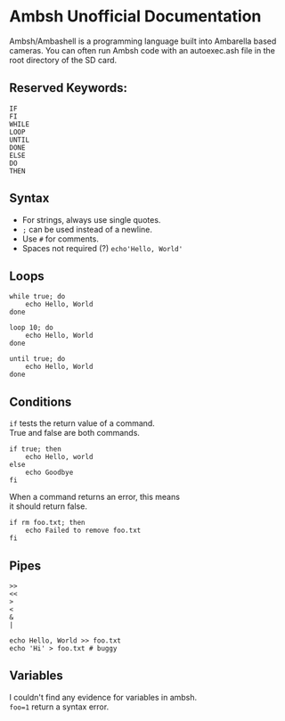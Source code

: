 # Ambsh Unofficial Documentation
Ambsh/Ambashell is a programming language built into Ambarella based  
cameras. You can often run Ambsh code with an autoexec.ash file in the  
root directory of the SD card.

## Reserved Keywords:
```
IF
FI
WHILE
LOOP
UNTIL
DONE
ELSE
DO
THEN
```

## Syntax
- For strings, always use single quotes.
- `;` can be used instead of a newline.
- Use `#` for comments.
- Spaces not required (?) `echo'Hello, World'`


## Loops
```
while true; do
	echo Hello, World
done

loop 10; do
	echo Hello, World
done

until true; do
	echo Hello, World
done
```

## Conditions
`if` tests the return value of a command.  
True and false are both commands.
```
if true; then
	echo Hello, world
else
	echo Goodbye
fi
```
When a command returns an error, this means  
it should return false.
```
if rm foo.txt; then
	echo Failed to remove foo.txt
fi
```

## Pipes
```
>>
<<
>
<
&
|
```

```
echo Hello, World >> foo.txt
echo 'Hi' > foo.txt # buggy
```

## Variables
I couldn't find any evidence for variables in ambsh.  
`foo=1` return a syntax error.
